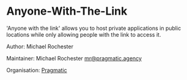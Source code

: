 # Anyone-With-The-Link
'Anyone with the link' allows you to host private applications in public locations while only allowing people with the link to access it.


Author: Michael Rochester

Maintainer: Michael Rochester <mr@pragmatic.agency>

Organisation: [Pragmatic](pragmatic.agency)
